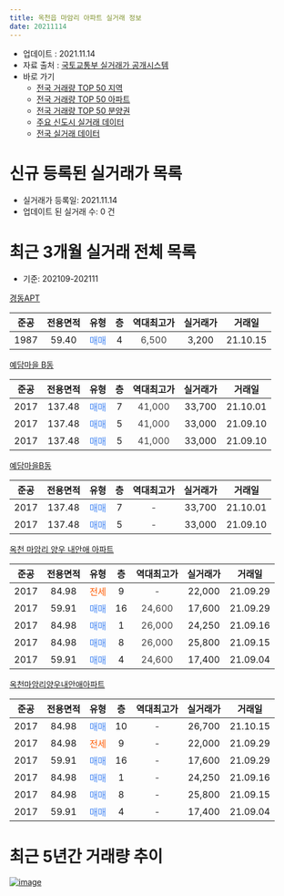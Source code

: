 ```yaml
---
title: 옥천읍 마암리 아파트 실거래 정보
date: 20211114
---
```


* 업데이트 : 2021.11.14
* 자료 출처 : [국토교통부 실거래가 공개시스템](http://rt.molit.go.kr)
* 바로 가기
    * [전국 거래량 TOP 50 지역](https://apt-info.github.io/apt-trade-info/tr)
    * [전국 거래량 TOP 50 아파트](https://apt-info.github.io/apt-trade-info/ta)
    * [전국 거래량 TOP 50 분양권](https://apt-info.github.io/apt-trade-info/tb)
    * [주요 신도시 실거래 데이터](https://apt-info.github.io/apt-trade-info/newtown)
    * [전국 실거래 데이터](https://apt-info.github.io/apt-trade-info/all)



<script async src="https://pagead2.googlesyndication.com/pagead/js/adsbygoogle.js"></script>
<!-- 기본광고 -->
<ins class="adsbygoogle"
     style="display:block"
     data-ad-client="ca-pub-1142216861245946"
     data-ad-slot="4805727019"
     data-ad-format="auto"
     data-full-width-responsive="true"></ins>
<script>
     (adsbygoogle = window.adsbygoogle || []).push({});
</script>


# 신규 등록된 실거래가 목록

* 실거래가 등록일: 2021.11.14
* 업데이트 된 실거래 수: 0 건




<script async src="https://pagead2.googlesyndication.com/pagead/js/adsbygoogle.js"></script>
<!-- 기본광고 -->
<ins class="adsbygoogle"
     style="display:block"
     data-ad-client="ca-pub-1142216861245946"
     data-ad-slot="4805727019"
     data-ad-format="auto"
     data-full-width-responsive="true"></ins>
<script>
     (adsbygoogle = window.adsbygoogle || []).push({});
</script>


# 최근 3개월 실거래 전체 목록
* 기준: 202109-202111


[경동APT](https://search.naver.com/search.naver?query=%EA%B2%BD%EB%8F%99APT)

|준공|전용면적|유형|층|역대최고가|실거래가|거래일|
|:---:|:---:|:---:|:---:|:---:|:---:|:---:|
|1987|59.40|<span style="color:#4285F3">매매</span>|4|<span style="color:#444444">6,500</span>|3,200|21.10.15|

[예담마을 B동](https://search.naver.com/search.naver?query=%EC%98%88%EB%8B%B4%EB%A7%88%EC%9D%84+B%EB%8F%99)

|준공|전용면적|유형|층|역대최고가|실거래가|거래일|
|:---:|:---:|:---:|:---:|:---:|:---:|:---:|
|2017|137.48|<span style="color:#4285F3">매매</span>|7|<span style="color:#444444">41,000</span>|33,700|21.10.01|
|2017|137.48|<span style="color:#4285F3">매매</span>|5|<span style="color:#444444">41,000</span>|33,000|21.09.10|
|2017|137.48|<span style="color:#4285F3">매매</span>|5|<span style="color:#444444">41,000</span>|33,000|21.09.10|

[예담마을B동](https://search.naver.com/search.naver?query=%EC%98%88%EB%8B%B4%EB%A7%88%EC%9D%84B%EB%8F%99)

|준공|전용면적|유형|층|역대최고가|실거래가|거래일|
|:---:|:---:|:---:|:---:|:---:|:---:|:---:|
|2017|137.48|<span style="color:#4285F3">매매</span>|7|<span style="color:#444444">-</span>|33,700|21.10.01|
|2017|137.48|<span style="color:#4285F3">매매</span>|5|<span style="color:#444444">-</span>|33,000|21.09.10|

[옥천 마암리 양우 내안애 아파트](https://search.naver.com/search.naver?query=%EC%98%A5%EC%B2%9C+%EB%A7%88%EC%95%94%EB%A6%AC+%EC%96%91%EC%9A%B0+%EB%82%B4%EC%95%88%EC%95%A0+%EC%95%84%ED%8C%8C%ED%8A%B8)

|준공|전용면적|유형|층|역대최고가|실거래가|거래일|
|:---:|:---:|:---:|:---:|:---:|:---:|:---:|
|2017|84.98|<span style="color:#FF5A00">전세</span>|9|<span style="color:#444444">-</span>|22,000|21.09.29|
|2017|59.91|<span style="color:#4285F3">매매</span>|16|<span style="color:#444444">24,600</span>|17,600|21.09.29|
|2017|84.98|<span style="color:#4285F3">매매</span>|1|<span style="color:#444444">26,000</span>|24,250|21.09.16|
|2017|84.98|<span style="color:#4285F3">매매</span>|8|<span style="color:#444444">26,000</span>|25,800|21.09.15|
|2017|59.91|<span style="color:#4285F3">매매</span>|4|<span style="color:#444444">24,600</span>|17,400|21.09.04|

[옥천마암리양우내안애아파트](https://search.naver.com/search.naver?query=%EC%98%A5%EC%B2%9C%EB%A7%88%EC%95%94%EB%A6%AC%EC%96%91%EC%9A%B0%EB%82%B4%EC%95%88%EC%95%A0%EC%95%84%ED%8C%8C%ED%8A%B8)

|준공|전용면적|유형|층|역대최고가|실거래가|거래일|
|:---:|:---:|:---:|:---:|:---:|:---:|:---:|
|2017|84.98|<span style="color:#4285F3">매매</span>|10|<span style="color:#444444">-</span>|26,700|21.10.15|
|2017|84.98|<span style="color:#FF5A00">전세</span>|9|<span style="color:#444444">-</span>|22,000|21.09.29|
|2017|59.91|<span style="color:#4285F3">매매</span>|16|<span style="color:#444444">-</span>|17,600|21.09.29|
|2017|84.98|<span style="color:#4285F3">매매</span>|1|<span style="color:#444444">-</span>|24,250|21.09.16|
|2017|84.98|<span style="color:#4285F3">매매</span>|8|<span style="color:#444444">-</span>|25,800|21.09.15|
|2017|59.91|<span style="color:#4285F3">매매</span>|4|<span style="color:#444444">-</span>|17,400|21.09.04|



<script async src="https://pagead2.googlesyndication.com/pagead/js/adsbygoogle.js"></script>
<!-- 기본광고 -->
<ins class="adsbygoogle"
     style="display:block"
     data-ad-client="ca-pub-1142216861245946"
     data-ad-slot="4805727019"
     data-ad-format="auto"
     data-full-width-responsive="true"></ins>
<script>
     (adsbygoogle = window.adsbygoogle || []).push({});
</script>


# 최근 5년간 거래량 추이


<div style="width:100%;">
    <canvas id="deal_progress" height="200"></canvas>
</div>

<script>
new Chart(document.getElementById("deal_progress"), {
    type: 'line',
    data: {
        labels: ['16.01','16.02','16.03','16.04','16.05','16.08','16.09','16.10','16.11','16.12','17.02','17.03','17.04','17.06','17.07','17.08','17.09','17.10','17.11','17.12','18.01','18.02','18.03','18.04','18.05','18.06','18.07','18.08','18.09','18.10','18.11','18.12','19.01','19.02','19.03','19.04','19.05','19.06','19.07','19.08','19.09','19.10','19.11','19.12','20.01','20.02','20.03','20.04','20.05','20.06','20.07','20.08','20.09','20.10','20.11','20.12','21.01','21.02','21.03','21.04','21.05','21.06','21.07','21.08','21.09','21.10'],
        datasets: [{
            label: '매매/분양권',
            data: [0,3,1,0,3,4,12,16,5,3,2,2,4,5,3,3,1,4,4,7,3,4,4,7,10,13,9,5,7,4,3,7,5,7,7,9,2,2,1,3,1,3,1,5,2,5,3,4,3,6,4,3,3,7,7,4,4,12,7,6,6,4,4,3,11,4],
            borderColor: "rgba(66, 133, 243, 1)",
            backgroundColor: "rgba(66, 133, 243, 0.05)",
            borderWidth: 1,
            pointRadius: 0,
            fill: false,
            lineTension: 0
        },{
            label: '전/월세',
            data: [2,0,1,1,0,0,1,1,0,0,0,0,0,0,0,0,0,0,1,2,3,3,7,1,0,0,2,5,1,4,3,1,0,2,1,1,1,0,1,0,0,1,0,1,0,1,1,0,1,0,4,0,0,0,3,0,2,0,2,1,0,0,0,0,2,0],
            borderColor: "rgba(255, 90, 0, 1)",
            backgroundColor: "rgba(255, 90, 0, 0.05)",
            borderWidth: 1,
            pointRadius: 0,
            fill: false,
            lineTension: 0
        },{
            label: '합계',
            data: [2,3,2,1,3,4,13,17,5,3,2,2,4,5,3,3,1,4,5,9,6,7,11,8,10,13,11,10,8,8,6,8,5,9,8,10,3,2,2,3,1,4,1,6,2,6,4,4,4,6,8,3,3,7,10,4,6,12,9,7,6,4,4,3,13,4],
            borderColor: "rgba(0, 0, 0, 1)",
            backgroundColor: "rgba(0, 0, 0, 0.03)",
            borderWidth: 0.1,
            pointRadius: 0,
            fill: true,
            lineTension: 0
        }
        ]
    },
    options: {
        responsive: true,
        title: {
            display: false
        },
        tooltips: {
            mode: 'index',
            intersect: false
        },
        hover: {
            mode: 'nearest',
            intersect: true
        },
        scales: {
            xAxes: [{
                display: true,
                scaleLabel: {
                    display: true,
                    labelString: '년/월'
                }
            }],
            yAxes: [{
                display: true,
                ticks: {
                    suggestedMin: 0,
                },
                scaleLabel: {
                    display: true,
                    labelString: '실거래 수'
                }
            }]
        }
    }
});

</script>


[![image](https://apt-info.github.io/images/2020-01-03-apt-trade-info/1024x500.png)](https://play.google.com/store/apps/details?id=com.aptinfo.apttradeinfo)


